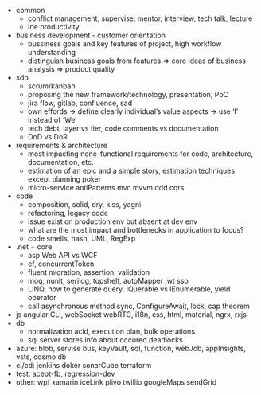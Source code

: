 * common
  * conflict management, supervise, mentor, interview, tech talk, lecture
  * ide productivity
* business development - customer orientation
  * bussiness goals and key features of project, high workflow understanding
  * distinguish business goals from features => core ideas of business analysis => product quality
* sdp
  * scrum/kanban
  * proposing the new framework/technology, presentation, PoC
  * jira flow, gitlab, confluence, sad
  * own effords -> define clearly individual’s value aspects -> use ‘I’ instead of ‘We’
  * tech debt, layer vs tier, code comments vs documentation
  * DoD vs DoR
* requirements & architecture
  * most impacting none-functional requirements for code, architecture, documentation, etc.
  * estimation of an epic and a simple story, estimation techniques except planning poker
  * micro-service antiPatterns mvc mvvm ddd cqrs
* code
  * composition, solid, dry, kiss, yagni
  * refactoring, legacy code
  * issue exist on production env but absent at dev env
  * what are the most impact and bottlenecks in application to focus?
  * code smells, hash, UML, RegExp
* .net + core
  * asp Web API vs WCF
  * ef, concurrentToken
  * fluent migration, assertion, validation
  * moq, nunit, serilog, topshelf, autoMapper jwt sso
  * LINQ, how to generate query, IQuerable vs IEnumerable, yield operator
  * call asynchronous method sync, ConfigureAwait, lock, cap theorem
* js angular CLI, webSocket webRTC, i18n, css, html, material, ngrx, rxjs
* db
  * normalization acid, execution plan, bulk operations
  * sql server stores info about occured deadlocks
* azure: blob, servise bus, keyVault, sql, function, webJob, appInsights, vsts, cosmo db
* ci/cd: jenkins doker sonarCube terraform
* test: acept-fb, regression-dev
* other: wpf xamarin iceLink plivo twillio googleMaps sendGrid

